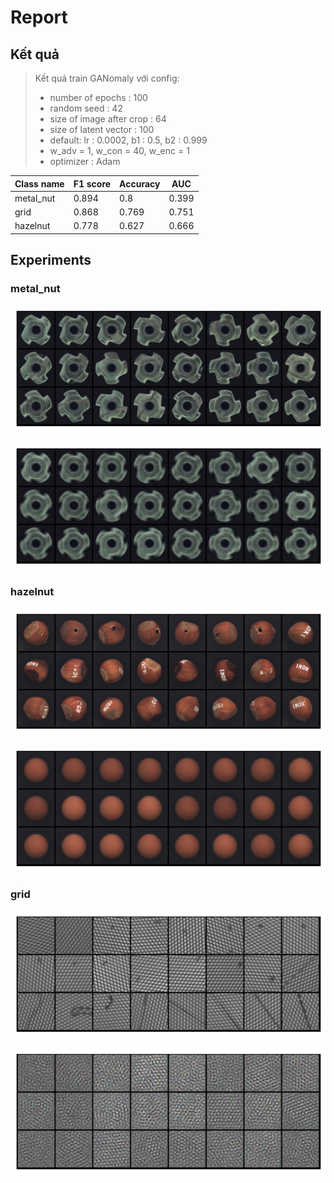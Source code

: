 # Report


## Kết quả

> Kết quả train GANomaly với config:
>- number of epochs : 100
>- random seed :  42
>- size of image after crop : 64
>- size of latent vector  : 100
>- default: lr : 0.0002, b1 : 0.5, b2 : 0.999
>- w_adv = 1, w_con = 40, w_enc = 1
>- optimizer : Adam


|Class name      |F1 score       |Accuracy      | AUC          |
|----------------|--------------|---------------|--------------|
|metal_nut       |0.894         |0.8            |0.399         |
|grid            |0.868         |0.769          |0.751         |
|hazelnut        |0.778         |0.627          |0.666         |


## Experiments

### metal_nut
![Input](./Images/Experiments/metal_nut/input_test.png)

![Output](./Images/Experiments/metal_nut/output_test.png)

### hazelnut
![Input](./Images/Experiments/hazelnut/input_test.png)

![Output](./Images/Experiments/hazelnut/output_test.png)

### grid
![Input](./Images/Experiments/grid/input_test.png)

![Output](./Images/Experiments/grid/output_test.png)